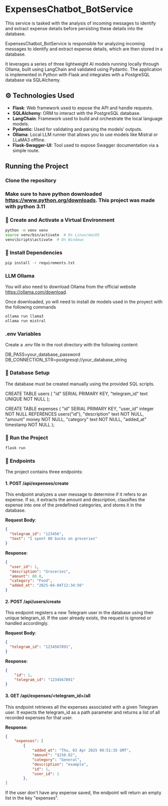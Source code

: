 # ExpensesChatbot_BotService
This service is tasked with the analysis of incoming messages to identify and extract expense details before persisting these details into the database.

ExpensesChatbot_BotService is responsible for analyzing incoming messages to identify and extract expense details, which are then stored in a database.

It leverages a series of three lightweight AI models running locally through Ollama, built using LangChain and validated using Pydantic. The application is implemented in Python with Flask and integrates with a PostgreSQL database via SQLAlchemy.

## ⚙️ Technologies Used

- **Flask**: Web framework used to expose the API and handle requests.
- **SQLAlchemy**: ORM to interact with the PostgreSQL database.
- **LangChain**: Framework used to build and orchestrate the local language models.
- **Pydantic**: Used for validating and parsing the models’ outputs.
- **Ollama**: Local LLM runner that allows you to use models like Mistral or LLaMA3 offline.
- **Flask-Swagger-UI**: Tool used to expose Swagger documentation via a simple route.

## Running the Project

### Clone the repository

### Make sure to have python downloaded https://www.python.org/downloads. This project was made with python 3.11

### 🐍 Create and Activate a Virtual Environment

```bash
python -m venv venv
source venv/bin/activate  # On Linux/macOS
venv\Scripts\activate  # On Windows
```

### 💾 Install Dependencies

```bash
pip install -r requirements.txt
```

### LLM Ollama
You will also need to download Ollama from the official website https://ollama.com/download.

Once downloaded, yo will need to install de models used in the proyect with the following commands

```bash
ollama run llama3
ollama run mistral
```

### .env Variables
Create a .env file in the root directory with the following content:

DB_PASS=your_database_password
DB_CONNECTION_STR=postgresql://your_database_string

### 🔑 Database Setup

The database must be created manually using the provided SQL scripts.

CREATE TABLE users (
"id" SERIAL PRIMARY KEY,
"telegram_id" text UNIQUE NOT NULL
);

CREATE TABLE expenses (
"id" SERIAL PRIMARY KEY,
"user_id" integer NOT NULL REFERENCES users("id"),
"description" text NOT NULL,
"amount" money NOT NULL,
"category" text NOT NULL,
"added_at" timestamp NOT NULL
);

### 🚀 Run the Project

```bash
flask run
```

### 📨 Endpoints

The project contains three endpoints:

#### 1. POST /api/expenses/create

This endpoint analyzes a user message to determine if it refers to an expense. If so, it extracts the amount and description, classifies the expense into one of the predefined categories, and stores it in the database.

**Request Body**:

```json
{
  "telegram_id": "123456",
  "text": "I spent 80 bucks on groceries"
}
```

**Response**:

```json
{
  "user_id": 1,
  "description": "Groceries",
  "amount": 80.0,
  "category": "Food",
  "added_at": "2025-04-04T12:34:56"
}
```

#### 2. POST /api/users/create

This endpoint registers a new Telegram user in the database using their unique telegram_id. If the user already exists, the request is ignored or handled accordingly.

**Request Body**:

```json
{
  "telegram_id": "1234567891",
}
```

**Response**:

```json
{
    "id": 1,
    "telegram_id": "1234567891"
}
```

#### 3. GET /api/expenses/<telegram_id>/all

This endpoint retrieves all the expenses associated with a given Telegram user. It expects the telegram_id as a path parameter and returns a list of all recorded expenses for that user.

**Response**:

```json
{
    "expenses": [
        {
            "added_at": "Thu, 03 Apr 2025 09:51:35 GMT",
            "amount": "$150.02",
            "category": "General",
            "description": "example",
            "id": 1,
            "user_id": 1
        },
]
```

If the user don't have any expense saved, the endpoint will return an empty list in the key "expenses".
